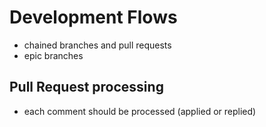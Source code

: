 # Development Flows

* chained branches and pull requests
* epic branches

## Pull Request processing

* each comment should be processed (applied or replied)
